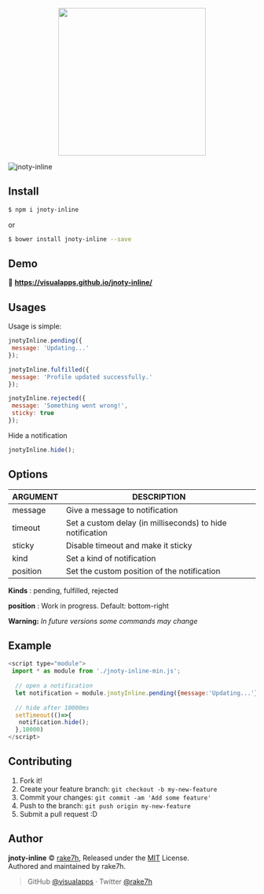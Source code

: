 <p align="center">
<img src="https://github.com/visualapps/jnoty-inline/blob/master/docs/banner-logo.png" width="300">
</p>

![jnoty-inline](https://github.com/visualapps/jnoty-inline/blob/master/docs/preview.gif)



## Install

```bash
$ npm i jnoty-inline
```
or
```bash
$ bower install jnoty-inline --save
```

## Demo

📝 **https://visualapps.github.io/jnoty-inline/**


## Usages
Usage is simple:
```javascript
jnotyInline.pending({
 message: 'Updating...'
});
```
```javascript
jnotyInline.fulfilled({
 message: 'Profile updated successfully.'
});
```
```javascript
jnotyInline.rejected({
 message: 'Something went wrong!',
 sticky: true
});
```
Hide a notification
```javascript
jnotyInline.hide();
```
<a name="options"></a>

## Options

| ARGUMENT               | DESCRIPTION                                                                               |
| ---------------------- | ----------------------------------------------------------------------------------------- |
| message        | Give a message to notification|
| timeout        | Set a custom delay (in milliseconds) to hide notification |
| sticky       |Disable timeout and make it sticky|
| kind     |Set a kind of notification|
| position  |Set the custom position of the notification   |

**Kinds** : pending, fulfilled, rejected

**position** : Work in progress. Default: bottom-right

**Warning:** _In future versions some commands may change_

## Example
```javascript
<script type="module">
 import * as module from './jnoty-inline-min.js';
 
  // open a notification 
  let notification = module.jnotyInline.pending({message:'Updating...'});
  
  // hide after 10000ms
  setTimeout(()=>{
   notification.hide();
  },10000)
</script>
```
## Contributing

1. Fork it!
2. Create your feature branch: `git checkout -b my-new-feature`
3. Commit your changes: `git commit -am 'Add some feature'`
4. Push to the branch: `git push origin my-new-feature`
5. Submit a pull request :D

## Author

**jnoty-inline** © [rake7h](https://github.com/visualapps), Released under the [MIT](./LICENSE) License.<br>
Authored and maintained by rake7h. 

>  GitHub [@visualapps](https://github.com/visualapps) · Twitter [@rake7h](https://twitter.com/rake7h)
